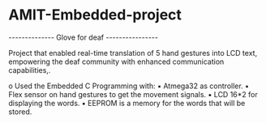 # AMIT-Embedded-project
-------------- Glove for deaf ----------------

Project that enabled real-time translation of 5 hand gestures into LCD text, empowering the deaf community with enhanced communication capabilities,. 

o Used the Embedded C Programming with:
▪ Atmega32 as controller.
▪ Flex sensor on hand gestures to get the movement signals.
▪ LCD 16*2 for displaying the words.
▪ EEPROM is a memory for the words that will be stored.
